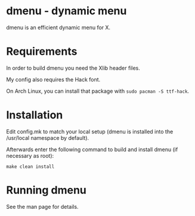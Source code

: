 # dmenu - dynamic menu

dmenu is an efficient dynamic menu for X.


# Requirements

In order to build dmenu you need the Xlib header files.

My config also requires the Hack font.

On Arch Linux, you can install that package with `sudo pacman -S ttf-hack`.

# Installation

Edit config.mk to match your local setup (dmenu is installed into
the /usr/local namespace by default).

Afterwards enter the following command to build and install dmenu
(if necessary as root):

    make clean install


# Running dmenu

See the man page for details.

